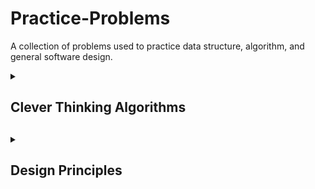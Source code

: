# Practice-Problems

A collection of problems used to practice data structure, algorithm, and general software design.

<details>
  <summary><h2>Clever Thinking Algorithms<h2></summary>

  <details>
    <summary><h3>Duplicate<h3></summary>
  
Given a sorted array, determines if there is a duplicate value in the array

  </details>

  <details>
  <summary><h3>MCSS<h3></summary>

Compute the maximal contiguous subsequence sum of a given array

</details>

<details>
  <summary><h3>PositiveCount<h3></summary>

Write an efficient method that takes a sorted input array of n elements and:

1. Returns true if there are at least k positive elements in the array; otherwise return false
2. Returns the number of positive elements in the array

</details>

<details>
  <summary><h3>TargetSum<h3></summary>
  
Determines if a given sorted array has 1 or 2 values that sum up to a target value.

</details>

</details>

<details>
  <summary><h2>Design Principles<h2></summary>

A collection of programs that are meant to showcase software design principles with different problems

  <details>
    <summary><h3>Diamond<h3><summary>

  Prints a diamond of odd, positive width to the terminal. Focus on Test-Driven Development, Functional Decomposition,
  DRY, and Self-Documenting code practices.

  To run:
  ```
  javac Diamond.java

  java Diamond *n*
  ```

  This folder also includes sample outputs that the program should print based on the certain test case.
  
  * `output1.txt`- A diamond of width 7
  * `output2.txt` - Any diamond with non-positive width should print
  * `output3.txt` - Any diamond with even length should print

</details>


<details>
  <summary><h2>Dynamic Programming<h2></summary>

A collection of Dynamic Programming problems. In each of the files, I provide  recursive, memoized, dp, and 
any dp optimization solutions to the problem at hand.

<details>
  <summary><h3>Fibonnaci<h3></summary>

Recursive, Memoized, and DP solutions to find the nth Fibonacci number

To run:
```
javac Fibonacci.java

java Fibonacci *n1 n2 ...*
```

</details>

</details>

<details>
  <summary><h2>Graphs<h2></summary>
  
<details>
  <summary><h3>GraphAL and GraphAM<h3></summary>
  
Adjacency List and Adjacency Matrix representations of a given graph. Nodes are represented *A* to *Z*, so to keep naming conventions, 
0 <= numVertices <= 26

Supports:

* *BFS*
* *DFS* (Recursive and Iterative Versions)
* *isBipartite*
* *countConnectedComponents*
* *Topological Sort*
* *Print*
  
</details>

<details>
  <summary><h3>WeightedGraphAL and WeightedGraphAM<h3></summary>
  
Adjacency List and Adjacency Matrix representations of a given weighted graph. Nodes are represented *A* to *Z*, so to keep naming conventions,
0 <= numVertices <= 26

Supports:

* Find Shortest Cost from a start node to every other node
  * Bellman-Ford
  * Djikstra (Traditional Linear Search and MinHeap Versions)
  * Path Taken
  
</details>

<details>
  <summary><h3>Hamilton<h3></summary>
  
Determines whether a given graph has a Hamiltonian Cycle. Graph is represented as an Adjacency Matrix. Nodes are represented *A* to *Z*, so to keep naming
conventions, 0 <= numVertices <= 26.

</details>
  
</details>

<details>
  <summary><h2>Generic Data Structures<h2></summary>
  
  <details>
    <summary><h3>LinkedList<h3></summary>

My implementation of a Linked List that can store any Comparable data type. Methods include:

* *Node Constructor*
* *headInsert()*
* *tailInsert()*
* *deleteHead()*
* *deleteTail()*
* *sortedInsert()*
* *isEmpty()*
* *isFull()*
* *printList()*
  
  </details>

  <details>
    <summary><h3>Queue<h3></summary>

Implementation of a Queue data structure using the Generic Linked List file above. Methods include:

* *Queue Constructor*
* *enqueue*
* *dequeue*
* *front*
* *isEmpty*
* *isFull*

  </details>

  <details>
    <summary><h3>Stack<h3></summary>

Implementation of a Stack data structure using the Generic Linked List file above. Methods include:

* *Stack Constructor*
* *push*
* *pop*
* *peek*
* *isEmpty*
* *isFull*

  </details>

</details>

<details>
  <summary><h2>SieveOfEratosthenes<h2></summary>
  
An algorithm that computes prime numbers that are at least double the previous prime value. This is used for hash table expansions when the hash table
becomes at least half full.

This algorithm begins with values 0 through n, and "sieves" out the non-prime values until we are left with only prime values.

</details>